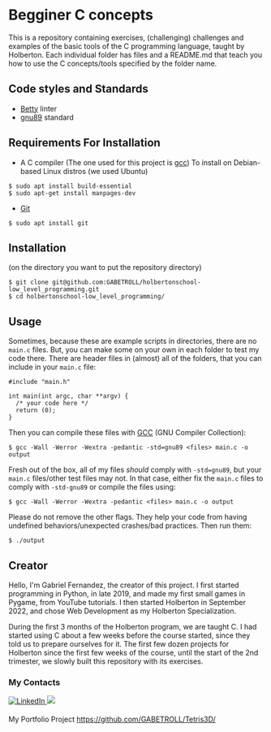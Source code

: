 # Begginer C concepts
This is a repository containing exercises, (challenging) challenges and examples of the basic tools of the C programming language, taught by Holberton.
Each individual folder has files and a README.md that teach you how to use the C concepts/tools specified by the folder name.
## Code styles and Standards
- [Betty](https://github.com/holbertonschool/Betty) linter 
- [gnu89](https://gcc.gnu.org/onlinedocs/gcc-3.4.6/gcc/Standards.html) standard
## Requirements For Installation
- A C compiler (The one used for this project is [gcc](https://gcc.gnu.org/))
To install on Debian-based Linux distros (we used Ubuntu)
```
$ sudo apt install build-essential
$ sudo apt-get install manpages-dev
```
- [Git](https://git-scm.com/downloads)
```
$ sudo apt install git
```
## Installation
(on the directory you want to put the repository directory)
```
$ git clone git@github.com:GABETROLL/holbertonschool-low_level_programming.git
$ cd holbertonschool-low_level_programming/
```
## Usage
Sometimes, because these are example scripts in directories, there are no ``main.c`` files. But, you can make some on your own in each folder to test my code there. There are header files in (almost) all of the folders, that you can include in your ``main.c`` file:
```
#include "main.h"

int main(int argc, char **argv) {
  /* your code here */
  return (0);
}
```
Then you can compile these files with  [GCC](https://gcc.gnu.org/) (GNU Compiler Collection):
```
$ gcc -Wall -Werror -Wextra -pedantic -std=gnu89 <files> main.c -o output
```
Fresh out of the box, all of my files *should* comply with ``-std=gnu89``, but your ``main.c`` files/other test files may not.
In that case, either fix the ``main.c`` files to comply with ``-std-gnu89`` or compile the files using:
```
$ gcc -Wall -Werror -Wextra -pedantic <files> main.c -o output
```
Please do not remove the other flags. They help your code from having undefined behaviors/unexpected crashes/bad practices.
Then run them:
```
$ ./output
```
## Creator
Hello, I'm Gabriel Fernandez, the creator of this project. I first started programming in Python, in late 2019, and made my first small games in Pygame, from YouTube tutorials. I then started Holberton in September 2022, and chose Web Development as my Holberton Specialization.

During the first 3 months of the Holberton program, we are taught C. I had started using C about a few weeks before the course started, since they told us to prepare ourselves for it. The first few dozen projects for Holberton since the first few weeks of the course, until the start of the 2nd trimester, we slowly built this repository with its exercises.
### My Contacts
<a href="https://www.linkedin.com/in/gabriel-fernandez-415609278/" target="_blank">
<img src=https://img.shields.io/badge/linkedin-%231E77B5.svg?&style=for-the-badge&logo=linkedin&logoColor=white alt=LinkedIn style="margin-bottom: 5px;" />
</a>

<a href="https://twitter.com/gabe_programs" target="_blank">
<img src="https://img.shields.io/badge/X-000000?style=for-the-badge&logo=x&logoColor=white" />
</a>

My Portfolio Project
https://github.com/GABETROLL/Tetris3D/
